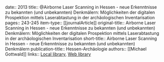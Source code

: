 date:: 2013
title:: @Airborne Laser Scanning in Hessen - neue Erkenntnisse zu bekannten (und unbekannten) Denkmälern: Möglichkeiten der digitalen Prospektion mittels Laserabtastung in der archäologischen Inventarisation
pages:: 243-245
item-type:: [[journalArticle]]
original-title:: Airborne Laser Scanning in Hessen - neue Erkenntnisse zu bekannten (und unbekannten) Denkmälern: Möglichkeiten der digitalen Prospektion mittels Laserabtastung in der archäologischen Inventarisation
short-title:: Airborne Laser Scanning in Hessen - neue Erkenntnisse zu bekannten (und unbekannten) Denkmälern
publication-title:: Hessen-Archäologie
authors:: [[Michael Gottwald]]
links:: [Local library](zotero://select/groups/2386895/items/PZRUGJCC), [Web library](https://www.zotero.org/groups/2386895/items/PZRUGJCC)
